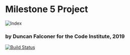 # Milestone 5 Project

![Index](https://github.com/ddeveloper72/milestone-5-project/blob/master/static/readme/landing_page.png "Django Landing Page")

### by Duncan Falconer for the Code Institute, 2019

[![Build Status](https://travis-ci.org/ddeveloper72/milestone-5-project.svg?branch=master)](https://travis-ci.org/ddeveloper72/milestone-5-project)